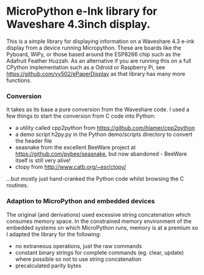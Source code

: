 
# MicroPython e-Ink library for Waveshare 4.3inch display.

This is a simple library for displaying information on a Waveshare 4.3 e-ink display from a device running Micropython. These are boards like the Pyboard, WiPy, or those based around the ESP8266 chip such as the Adafruit Feather Huzzah. As an alternative if you are running this on a full CPython implementation such as a Odroid or Raspberry Pi, see https://github.com/yy502/ePaperDisplay as that library has many more functions.

### Conversion
It takes as its base a pure conversion from the Waveshare code. I used a few things to start the conversion from C code into Python:

- a utility called cpp2python from https://github.com/hlamer/cpp2python
- a demo script h2py.py in the Python demo/scripts directory to convert the header file
- seasnake from the excellent BeeWare project at https://github.com/pybee/seasnake, but now abandoned - BeeWare itself is still very alive!
- ctopy from http://www.catb.org/~esr/ctopy/

...but mostly just hand-cranked the Python code whilst browsing the C routines.

### Adaption to MicroPython and embedded devices
The original (and derivations) used excessive string concatenation which consumes memory space. In the constrained memory environment of the embedded systems on which MicroPython runs, memory is at a premium so I adapted the library for the following:

- no extraneous operations, just the raw commands
- constant binary strings for complete commands (eg. clear, update) where possible so not to use string concatenation
- precalculated parity bytes
